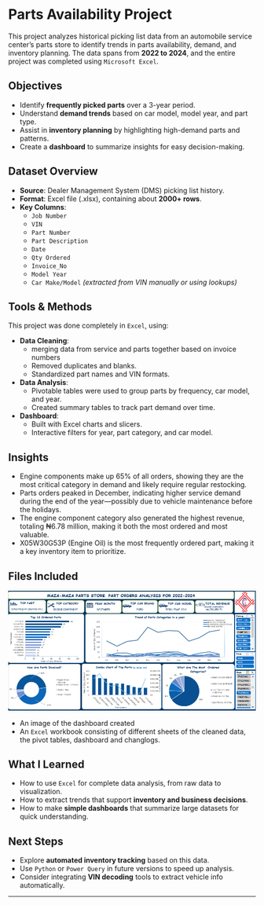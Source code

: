 # Parts Availability Project

This project analyzes historical picking list data from an automobile service center’s parts store to identify trends in parts availability, demand, and inventory planning. The data spans from **2022 to 2024**, and the entire project was completed using `Microsoft Excel`.

## Objectives

- Identify **frequently picked parts** over a 3-year period.
- Understand **demand trends** based on car model, model year, and part type.
- Assist in **inventory planning** by highlighting high-demand parts and patterns.
- Create a **dashboard** to summarize insights for easy decision-making.

## Dataset Overview

- **Source**: Dealer Management System (DMS) picking list history.
- **Format**: Excel file (.xlsx), containing about **2000+ rows**.
- **Key Columns**:
  - `Job Number`
  - `VIN`
  - `Part Number`
  - `Part Description`
  - `Date`
  - `Qty Ordered`
  - `Invoice_No`
  - `Model Year`
  - `Car Make/Model` *(extracted from VIN manually or using lookups)*

## Tools & Methods

This project was done completely in `Excel`, using:
- **Data Cleaning**:
  - merging data from service and parts together based on invoice numbers
  - Removed duplicates and blanks.
  - Standardized part names and VIN formats.
- **Data Analysis**:
  - Pivotable tables were used to group parts by frequency, car model, and year.
  - Created summary tables to track part demand over time.
- **Dashboard**:
  - Built with Excel charts and slicers.
  - Interactive filters for year, part category, and car model.

## Insights

- Engine components make up 65% of all orders, showing they are the most critical category in demand and likely require regular restocking.
- Parts orders peaked in December, indicating higher service demand during the end of the year—possibly due to vehicle maintenance before the holidays.
- The engine component category also generated the highest revenue, totaling ₦6.78 million, making it both the most ordered and most valuable.
- X05W30G53P (Engine Oil) is the most frequently ordered part, making it a key inventory item to prioritize.


## Files Included

  ![image](dashboard.png)
- An image of the dashboard created
- An `Excel` workbook consisting of different sheets of the cleaned data, the pivot tables, dashboard and changlogs.

  
## What I Learned

- How to use `Excel` for complete data analysis, from raw data to visualization.
- How to extract trends that support **inventory and business decisions**.
- How to make **simple dashboards** that summarize large datasets for quick understanding.

## Next Steps

- Explore **automated inventory tracking** based on this data.
- Use `Python` or `Power Query` in future versions to speed up analysis.
- Consider integrating **VIN decoding** tools to extract vehicle info automatically.

---


